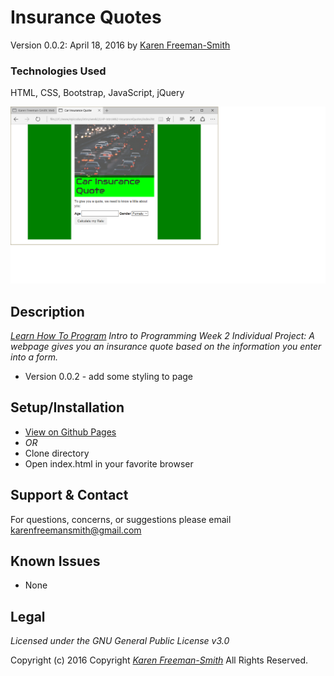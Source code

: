 # Insurance Quotes
Version 0.0.2: April 18, 2016
by [Karen Freeman-Smith](https://karenfreemansmith.github.io)

### Technologies Used
HTML, CSS, Bootstrap, JavaScript, jQuery

![screenshot of project running](screenshot.png)

## Description
*[Learn How To Program](http://learnhowtoprogram.com) Intro to Programming Week 2 Individual Project: A webpage gives you an insurance quote based on the information you enter into a form.*

* Version 0.0.2 - add some styling to page

## Setup/Installation
* [View on Github Pages](https://karenfreemansmith.github.io/LHP-IntroWk2-InsuranceQuotes)
* _OR_
* Clone directory
* Open index.html in your favorite browser

## Support & Contact
For questions, concerns, or suggestions please email karenfreemansmith@gmail.com

## Known Issues
* None

## Legal
*Licensed under the GNU General Public License v3.0*

Copyright (c) 2016 Copyright _[Karen Freeman-Smith](https://karenfreemansmith.github.io)_ All Rights Reserved.

